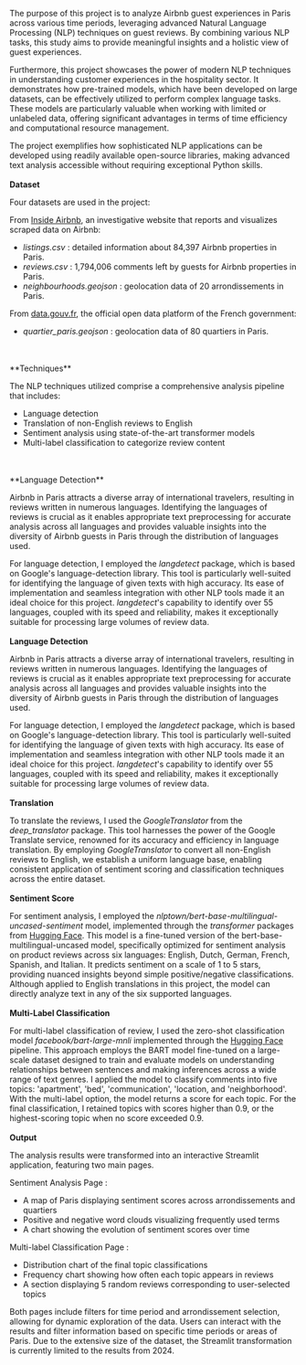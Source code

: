 The purpose of this project is to analyze Airbnb guest experiences in Paris across various time periods, leveraging advanced Natural Language Processing (NLP) techniques on guest reviews. By combining various NLP tasks, this study aims to provide meaningful insights and a holistic view of guest experiences.

Furthermore, this project showcases the power of modern NLP techniques in understanding customer experiences in the hospitality sector. It demonstrates how pre-trained models, which have been developed on large datasets, can be effectively utilized to perform complex language tasks. These models are particularly valuable when working with limited or unlabeled data, offering significant advantages in terms of time efficiency and computational resource management.

The project exemplifies how sophisticated NLP applications can be developed using readily available open-source libraries, making advanced text analysis accessible without requiring exceptional Python skills.
<br/>
<br/>
**Dataset**<br/>

Four datasets are used in the project:
         
From [Inside Airbnb](https://insideairbnb.com/get-the-data/), an investigative website that reports and visualizes scraped data on Airbnb:
- *listings.csv* : detailed information about 84,397 Airbnb properties in Paris.  
- *reviews.csv* : 1,794,006 comments left by guests for Airbnb properties in Paris.  
- *neighbourhoods.geojson* : geolocation data of 20 arrondissements in Paris.  

From [data.gouv.fr](https://www.data.gouv.fr/fr/datasets/quartiers-administratifs/), the official open data platform of the French government:
- *quartier_paris.geojson* : geolocation data of 80 quartiers in Paris.

<br/>
<br/>
**Techniques**<br/>

The NLP techniques utilized comprise a comprehensive analysis pipeline that includes:
- Language detection
- Translation of non-English reviews to English
- Sentiment analysis using state-of-the-art transformer models
- Multi-label classification to categorize review content

<br/>
<br/>
**Language Detection**<br/>

Airbnb in Paris attracts a diverse array of international travelers, resulting in reviews written in numerous languages. Identifying the languages of reviews is crucial as it enables appropriate text preprocessing for accurate analysis across all languages and provides valuable insights into the diversity of Airbnb guests in Paris through the distribution of languages used.

For language detection, I employed the *langdetect* package, which is based on Google's language-detection library. This tool is particularly well-suited for identifying the language of given texts with high accuracy. Its ease of implementation and seamless integration with other NLP tools made it an ideal choice for this project. *langdetect*'s capability to identify over 55 languages, coupled with its speed and reliability, makes it exceptionally suitable for processing large volumes of review data.
<br/>
<br/>
**Language Detection**<br/>

Airbnb in Paris attracts a diverse array of international travelers, resulting in reviews written in numerous languages. Identifying the languages of reviews is crucial as it enables appropriate text preprocessing for accurate analysis across all languages and provides valuable insights into the diversity of Airbnb guests in Paris through the distribution of languages used.

For language detection, I employed the *langdetect* package, which is based on Google's language-detection library. This tool is particularly well-suited for identifying the language of given texts with high accuracy. Its ease of implementation and seamless integration with other NLP tools made it an ideal choice for this project. *langdetect*'s capability to identify over 55 languages, coupled with its speed and reliability, makes it exceptionally suitable for processing large volumes of review data.
<br/>
<br/>
**Translation**<br/>

To translate the reviews, I used the *GoogleTranslator* from the *deep_translator* package. This tool harnesses the power of the Google Translate service, renowned for its accuracy and efficiency in language translation. By employing *GoogleTranslator* to convert all non-English reviews to English, we establish a uniform language base, enabling consistent application of sentiment scoring and classification techniques across the entire dataset.
<br/>
<br/>
**Sentiment Score**<br/>

For sentiment analysis, I employed the *nlptown/bert-base-multilingual-uncased-sentiment* model, implemented through the *transformer* packages from [Hugging Face](https://huggingface.co/nlptown/bert-base-multilingual-uncased-sentiment). This model is a fine-tuned version of the bert-base-multilingual-uncased model, specifically optimized for sentiment analysis on product reviews across six languages: English, Dutch, German, French, Spanish, and Italian. It predicts sentiment on a scale of 1 to 5 stars, providing nuanced insights beyond simple positive/negative classifications. Although applied to English translations in this project, the model can directly analyze text in any of the six supported languages. 
<br/>
<br/>
**Multi-Label Classification**<br/>

For multi-label classification of review, I used the zero-shot classification model *facebook/bart-large-mnli* implemented through the [Hugging Face](https://huggingface.co/facebook/bart-large-mnli) pipeline. This approach employs the BART model fine-tuned on a large-scale dataset designed to train and evaluate models on understanding relationships between sentences and making inferences across a wide range of text genres. I applied the model to classify comments into five topics: 'apartment', 'bed', 'communication', 'location, and 'neighborhood'. With the multi-label option, the model returns a score for each topic. For the final classification, I retained topics with scores higher than 0.9, or the highest-scoring topic when no score exceeded 0.9. 
<br/>
<br/>
**Output**<br/>

The analysis results were transformed into an interactive Streamlit application, featuring two main pages.

Sentiment Analysis Page :
- A map of Paris displaying sentiment scores across arrondissements and quartiers
- Positive and negative word clouds visualizing frequently used terms
- A chart showing the evolution of sentiment scores over time

Multi-label Classification Page :
- Distribution chart of the final topic classifications
- Frequency chart showing how often each topic appears in reviews
- A section displaying 5 random reviews corresponding to user-selected topics

Both pages include filters for time period and arrondissement selection, allowing for dynamic exploration of the data. Users can interact with the results and filter information based on specific time periods or areas of Paris. Due to the extensive size of the dataset, the Streamlit transformation is currently limited to the results from 2024. 
